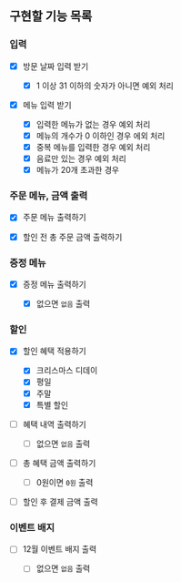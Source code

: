 ## 구현할 기능 목록

### 입력

- [x] 방문 날짜 입력 받기

  - [x] 1 이상 31 이하의 숫자가 아니면 예외 처리

- [x] 메뉴 입력 받기

  - [x] 입력한 메뉴가 없는 경우 예외 처리
  - [x] 메뉴의 개수가 0 이하인 경우 에외 처리
  - [x] 중복 메뉴를 입력한 경우 예외 처리
  - [x] 음료만 있는 경우 예외 처리
  - [x] 메뉴가 20개 초과한 경우

### 주문 메뉴, 금액 출력

- [x] 주문 메뉴 출력하기

- [x] 할인 전 총 주문 금액 출력하기

### 증정 메뉴

- [x] 증정 메뉴 출력하기

  - [x] 없으면 `없음` 출력

### 할인

- [x] 할인 혜택 적용하기

  - [x] 크리스마스 디데이
  - [x] 평일
  - [x] 주말
  - [x] 특별 할인

- [ ] 혜택 내역 출력하기

  - [ ] 없으면 `없음` 출력

- [ ] 총 혜택 금액 출력하기

  - [ ] 0원이면 `0원` 출력

- [ ] 할인 후 결제 금액 출력

### 이벤트 배지

- [ ] 12월 이벤트 배지 출력

  - [ ] 없으면 `없음` 출력
